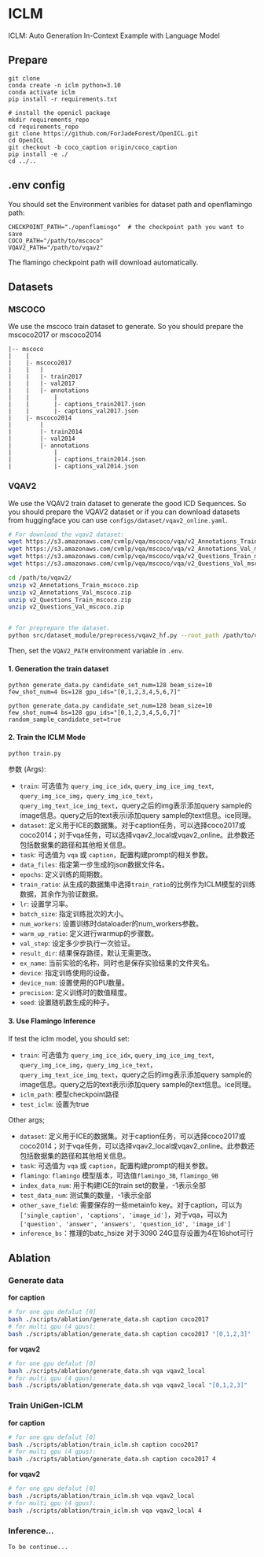 # ICLM
ICLM: Auto Generation In-Context Example with Language Model

## Prepare
```
git clone 
conda create -n iclm python=3.10
conda activate iclm
pip install -r requirements.txt

# install the openicl package
mkdir requirements_repo
cd requirements_repo
git clone https://github.com/ForJadeForest/OpenICL.git
cd OpenICL
git checkout -b coco_caption origin/coco_caption
pip install -e ./
cd ../..
```

## .env config
You should set the Environment varibles for dataset path and openflamingo path:
```
CHECKPOINT_PATH="./openflamingo"  # the checkpoint path you want to save
COCO_PATH="/path/to/mscoco"
VQAV2_PATH="/path/to/vqav2"
```
The flamingo checkpoint path will download automatically.


## Datasets
### MSCOCO
We use the mscoco train dataset to generate. 
So you should prepare the mscoco2017 or mscoco2014

```
|-- mscoco
|    |
|    |- mscoco2017
|    |   |
|    |   |- train2017
|    |   |- val2017
|    |   |- annotations
|    |       |
|    |       |- captions_train2017.json
|    |       |- captions_val2017.json
|    |- mscoco2014
|        |
|        |- train2014
|        |- val2014
|        |- annotations
|            |
|            |- captions_train2014.json
|            |- captions_val2014.json
```

### VQAV2
We use the VQAV2 train dataset to generate the good ICD Sequences.
So you should prepare the VQAV2 dataset or if you can download datasets from huggingface you can use `configs/dataset/vqav2_online.yaml`. 
```bash
# For download the vqav2 dataset:
wget https://s3.amazonaws.com/cvmlp/vqa/mscoco/vqa/v2_Annotations_Train_mscoco.zip -O /path/to/vqav2/
wget https://s3.amazonaws.com/cvmlp/vqa/mscoco/vqa/v2_Annotations_Val_mscoco.zip -O /path/to/vqav2/
wget https://s3.amazonaws.com/cvmlp/vqa/mscoco/vqa/v2_Questions_Train_mscoco.zip -O /path/to/vqav2/
wget https://s3.amazonaws.com/cvmlp/vqa/mscoco/vqa/v2_Questions_Val_mscoco.zip -O /path/to/vqav2/

cd /path/to/vqav2/
unzip v2_Annotations_Train_mscoco.zip
unzip v2_Annotations_Val_mscoco.zip
unzip v2_Questions_Train_mscoco.zip
unzip v2_Questions_Val_mscoco.zip


# for preprepare the dataset.
python src/dataset_module/preprocess/vqav2_hf.py --root_path /path/to/vqav2/
```
Then, set the `VQAV2_PATH` environment variable in `.env`.


#### 1. Generation the train dataset

```
python generate_data.py candidate_set_num=128 beam_size=10 few_shot_num=4 bs=128 gpu_ids="[0,1,2,3,4,5,6,7]"

python generate_data.py candidate_set_num=128 beam_size=10 few_shot_num=4 bs=128 gpu_ids="[0,1,2,3,4,5,6,7]" random_sample_candidate_set=true

```

#### 2. Train the ICLM Mode
```
python train.py
```
参数 (Args):
- `train`: 可选值为 `query_img_ice_idx`, `query_img_ice_img_text`, `query_img_ice_img`，`query_img_ice_text`，`query_img_text_ice_img_text`，query之后的img表示添加query sample的image信息。query之后的text表示i添加query sample的text信息。ice同理。
- `dataset`: 定义用于ICE的数据集。对于caption任务，可以选择coco2017或coco2014；对于vqa任务，可以选择vqav2_local或vqav2_online。此参数还包括数据集的路径和其他相关信息。
- `task`: 可选值为 `vqa` 或 `caption`，配置构建prompt的相关参数。
- `data_files`: 指定第一步生成的json数据文件名。
- `epochs`: 定义训练的周期数。
- `train_ratio`: 从生成的数据集中选择`train_ratio`的比例作为ICLM模型的训练数据，其余作为验证数据。
- `lr`: 设置学习率。
- `batch_size`: 指定训练批次的大小。
- `num_workers`: 设置训练时dataloader的num_workers参数。
- `warm_up_ratio`: 定义进行warmup的步骤数。
- `val_step`: 设定多少步执行一次验证。
- `result_dir`: 结果保存路径，默认无需更改。
- `ex_name`: 当前实验的名称，同时也是保存实验结果的文件夹名。
- `device`: 指定训练使用的设备。
- `device_num`: 设置使用的GPU数量。
- `precision`: 定义训练时的数值精度。
- `seed`: 设置随机数生成的种子。


#### 3. Use Flamingo Inference
If test the iclm model, you should set:
- `train`: 可选值为 `query_img_ice_idx`, `query_img_ice_img_text`, `query_img_ice_img`，`query_img_ice_text`，`query_img_text_ice_img_text`，query之后的img表示添加query sample的image信息。query之后的text表示i添加query sample的text信息。ice同理。
- `iclm_path`: 模型checkpoint路径
- `test_iclm`: 设置为true

Other args;
- `dataset`: 定义用于ICE的数据集。对于caption任务，可以选择coco2017或coco2014；对于vqa任务，可以选择vqav2_local或vqav2_online。此参数还包括数据集的路径和其他相关信息。
- `task`: 可选值为 `vqa` 或 `caption`，配置构建prompt的相关参数。
- `flamingo`: `flamingo` 模型版本，可选值`flamingo_3B`, `flamingo_9B`
- `index_data_num`: 用于构建ICE的train set的数量，-1表示全部
- `test_data_num`: 测试集的数量，-1表示全部
- `other_save_field`: 需要保存的一些metainfo key。对于caption，可以为`['single_caption', 'captions', 'image_id']`，对于vqa，可以为`['question', 'answer', 'answers', 'question_id', 'image_id']`
- `inference_bs`：推理的batc_hsize 对于3090 24G显存设置为4在16shot可行


## Ablation
### Generate data
**for caption**
```sh
# for one gpu defalut [0]
bash ./scripts/ablation/generate_data.sh caption coco2017 
# for multi gpu (4 gpus):
bash ./scripts/ablation/generate_data.sh caption coco2017 "[0,1,2,3]"
```
**for vqav2**
```sh
# for one gpu defalut [0]
bash ./scripts/ablation/generate_data.sh vqa vqav2_local
# for multi gpu (4 gpus):
bash ./scripts/ablation/generate_data.sh vqa vqav2_local "[0,1,2,3]"
```

### Train UniGen-ICLM
**for caption**
```sh
# for one gpu defalut [0]
bash ./scripts/ablation/train_iclm.sh caption coco2017 
# for multi gpu (4 gpus):
bash ./scripts/ablation/generate_data.sh caption coco2017 4
```
**for vqav2**
```sh
# for one gpu defalut [0]
bash ./scripts/ablation/train_iclm.sh vqa vqav2_local
# for multi gpu (4 gpus):
bash ./scripts/ablation/train_iclm.sh vqa vqav2_local 4
```


### Inference...
```sh
To be continue...
```
